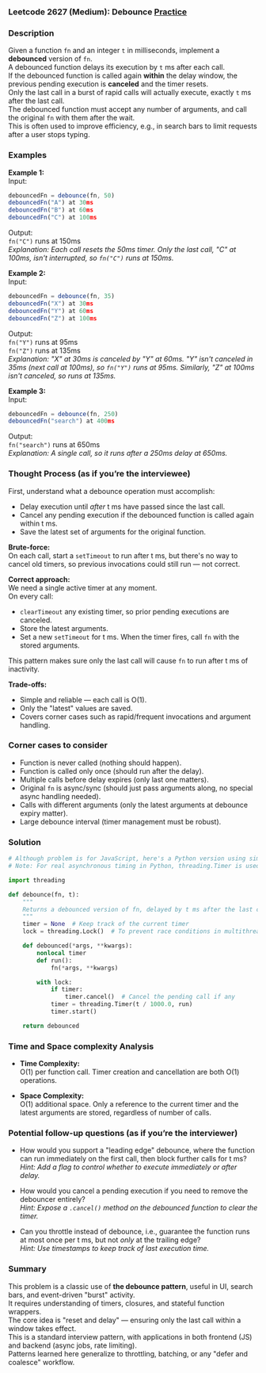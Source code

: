 ### Leetcode 2627 (Medium): Debounce [Practice](https://leetcode.com/problems/debounce)

### Description  
Given a function `fn` and an integer `t` in milliseconds, implement a **debounced** version of `fn`.  
A debounced function delays its execution by `t` ms after each call.  
If the debounced function is called again **within** the delay window, the previous pending execution is **canceled** and the timer resets.  
Only the last call in a burst of rapid calls will actually execute, exactly `t` ms after the last call.  
The debounced function must accept any number of arguments, and call the original `fn` with them after the wait.  
This is often used to improve efficiency, e.g., in search bars to limit requests after a user stops typing.  


### Examples  

**Example 1:**  
Input:  
```js
debouncedFn = debounce(fn, 50)
debouncedFn("A") at 30ms  
debouncedFn("B") at 60ms  
debouncedFn("C") at 100ms  
```
Output:  
`fn("C")` runs at 150ms  
*Explanation: Each call resets the 50ms timer. Only the last call, "C" at 100ms, isn't interrupted, so `fn("C")` runs at 150ms.*

**Example 2:**  
Input:  
```js
debouncedFn = debounce(fn, 35)
debouncedFn("X") at 30ms  
debouncedFn("Y") at 60ms  
debouncedFn("Z") at 100ms  
```
Output:  
`fn("Y")` runs at 95ms  
`fn("Z")` runs at 135ms  
*Explanation: "X" at 30ms is canceled by "Y" at 60ms. "Y" isn't canceled in 35ms (next call at 100ms), so `fn("Y")` runs at 95ms. Similarly, "Z" at 100ms isn't canceled, so runs at 135ms.*

**Example 3:**  
Input:  
```js
debouncedFn = debounce(fn, 250)
debouncedFn("search") at 400ms  
```
Output:  
`fn("search")` runs at 650ms  
*Explanation: A single call, so it runs after a 250ms delay at 650ms.*

### Thought Process (as if you’re the interviewee)  
First, understand what a debounce operation must accomplish:
- Delay execution until _after_ t ms have passed since the last call.
- Cancel any pending execution if the debounced function is called again within t ms.
- Save the latest set of arguments for the original function.

**Brute-force:**  
On each call, start a `setTimeout` to run after t ms, but there's no way to cancel old timers, so previous invocations could still run — not correct.

**Correct approach:**  
We need a single active timer at any moment.  
On every call:
- `clearTimeout` any existing timer, so prior pending executions are canceled.
- Store the latest arguments.
- Set a new `setTimeout` for t ms.
When the timer fires, call `fn` with the stored arguments.

This pattern makes sure only the last call will cause `fn` to run after t ms of inactivity.

**Trade-offs:**  
- Simple and reliable — each call is O(1).
- Only the "latest" values are saved.
- Covers corner cases such as rapid/frequent invocations and argument handling.

### Corner cases to consider  
- Function is never called (nothing should happen).
- Function is called only once (should run after the delay).
- Multiple calls before delay expires (only last one matters).
- Original `fn` is async/sync (should just pass arguments along, no special async handling needed).
- Calls with different arguments (only the latest arguments at debounce expiry matter).
- Large debounce interval (timer management must be robust).

### Solution

```python
# Although problem is for JavaScript, here's a Python version using similar timing logic.
# Note: For real asynchronous timing in Python, threading.Timer is used instead of setTimeout.

import threading

def debounce(fn, t):
    """
    Returns a debounced version of fn, delayed by t ms after the last call.
    """
    timer = None  # Keep track of the current timer
    lock = threading.Lock()  # To prevent race conditions in multithreaded calls

    def debounced(*args, **kwargs):
        nonlocal timer
        def run():
            fn(*args, **kwargs)

        with lock:
            if timer:
                timer.cancel()  # Cancel the pending call if any
            timer = threading.Timer(t / 1000.0, run)
            timer.start()

    return debounced
```

### Time and Space complexity Analysis  

- **Time Complexity:**  
  O(1) per function call. Timer creation and cancellation are both O(1) operations.

- **Space Complexity:**  
  O(1) additional space. Only a reference to the current timer and the latest arguments are stored, regardless of number of calls.

### Potential follow-up questions (as if you’re the interviewer)  

- How would you support a "leading edge" debounce, where the function can run immediately on the first call, then block further calls for t ms?  
  *Hint: Add a flag to control whether to execute immediately or after delay.*

- How would you cancel a pending execution if you need to remove the debouncer entirely?  
  *Hint: Expose a `.cancel()` method on the debounced function to clear the timer.*

- Can you throttle instead of debounce, i.e., guarantee the function runs at most once per t ms, but not _only_ at the trailing edge?  
  *Hint: Use timestamps to keep track of last execution time.*

### Summary
This problem is a classic use of **the debounce pattern**, useful in UI, search bars, and event-driven "burst" activity.  
It requires understanding of timers, closures, and stateful function wrappers.  
The core idea is "reset and delay" — ensuring only the last call within a window takes effect.  
This is a standard interview pattern, with applications in both frontend (JS) and backend (async jobs, rate limiting).  
Patterns learned here generalize to throttling, batching, or any "defer and coalesce" workflow.